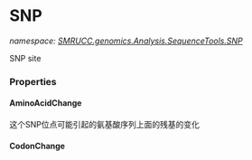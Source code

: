 ﻿# SNP
_namespace: [SMRUCC.genomics.Analysis.SequenceTools.SNP](./index.md)_

SNP site




### Properties

#### AminoAcidChange
这个SNP位点可能引起的氨基酸序列上面的残基的变化
#### CodonChange

